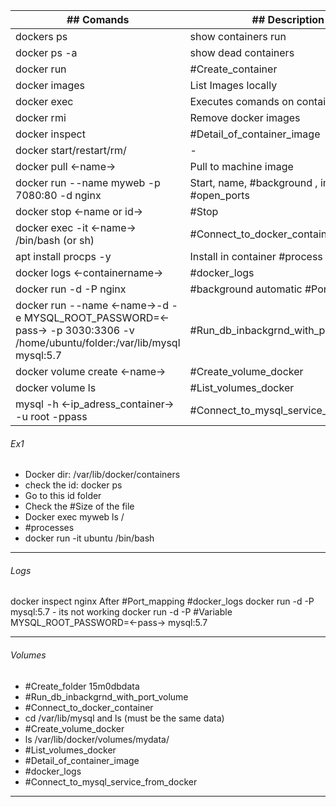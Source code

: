 
| ## Comands                                                                                                                | ## Description                                |
| ------------------------------------------------------------------------------------------------------------------------- | --------------------------------------------- |
| dockers ps                                                                                                                | show containers run                           |
| docker ps -a                                                                                                              | show dead containers                          |
| docker run                                                                                                                | #Create_container                             |
| docker images                                                                                                             | List Images locally                           |
| docker exec                                                                                                               | Executes comands on containers.               |
| docker rmi                                                                                                                | Remove docker images                          |
| docker inspect                                                                                                            | #Detail_of_container_image                    |
| docker start/restart/rm/                                                                                                  | -                                             |
| docker pull <-name->                                                                                                      | Pull to machine image                         |
| docker run --name myweb -p 7080:80 -d nginx                                                                               | Start, name, #background , image, #open_ports |
| docker stop <-name or id->                                                                                                | #Stop                                         |
| docker exec -it <-name-> /bin/bash (or sh)                                                                                | #Connect_to_docker_container                  |
| apt install procps -y                                                                                                     | Install in container #process registry        |
| docker logs <-containername->                                                                                             | #docker_logs                                  |
| docker run -d -P nginx                                                                                                    | #background automatic #Port_mapping           |
| docker run --name <-name->-d -e MYSQL_ROOT_PASSWORD=<-pass-> -p 3030:3306 -v /home/ubuntu/folder:/var/lib/mysql mysql:5.7 | #Run_db_inbackgrnd_with_port_volume           |
| docker volume create <-name->                                                                                             | #Create_volume_docker                         |
| docker volume ls                                                                                                          | #List_volumes_docker                          |
| mysql -h <-ip_adress_container-> -u root -ppass                                                                           | #Connect_to_mysql_service_from_docker         |
###### Ex1
* Docker dir: /var/lib/docker/containers
* check the id: docker ps
* Go to this id folder
* Check the #Size of the file
* Docker exec myweb ls /
* #processes 
* docker run -it ubuntu /bin/bash
___
###### Logs
docker inspect nginx
After #Port_mapping #docker_logs 
docker run -d -P mysql:5.7 - its not working
docker run -d -P #Variable  MYSQL_ROOT_PASSWORD=<-pass-> mysql:5.7
___
###### Volumes
* #Create_folder 15m0dbdata
* #Run_db_inbackgrnd_with_port_volume 
* #Connect_to_docker_container 
* cd /var/lib/mysql and ls (must be the same data)
* #Create_volume_docker 
* ls /var/lib/docker/volumes/mydata/
* #List_volumes_docker 
* #Detail_of_container_image 
* #docker_logs 
* #Connect_to_mysql_service_from_docker 
___

